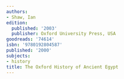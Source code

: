 ```yaml
---
authors:
- Shaw, Ian
edition:
  published: '2003'
  publisher: Oxford University Press, USA
goodreads: '74614'
isbn: '9780192804587'
published: '2000'
subjects:
- history
title: The Oxford History of Ancient Egypt
---
```



